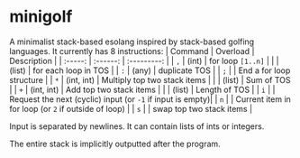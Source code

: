 # minigolf
A minimalist stack-based esolang inspired by stack-based golfing languages. It currently has 8 instructions:
| Command | Overload | Description |
| :-----: | :------: | :---------: |
| `,`     | (int)    | for loop `[1..n]` |
|         | (list)   | for each loop in TOS |
| `:`     | (any)    | duplicate TOS |
| `;`     |          | End a for loop structure |
| `*`     | (int, int) | Multiply top two stack items |
|         | (list) | Sum of TOS |
| `+`     | (int, int) | Add top two stack items |
|         | (list) | Length of TOS |
| `i`     |        | Request the next (cyclic) input (or `-1` if input is empty)|
| `n`     |        | Current item in for loop (or `2` if outside of loop) |
| `s`     |        | swap top two stack items |

Input is separated by newlines. It can contain lists of ints or integers.

The entire stack is implicitly outputted after the program.

